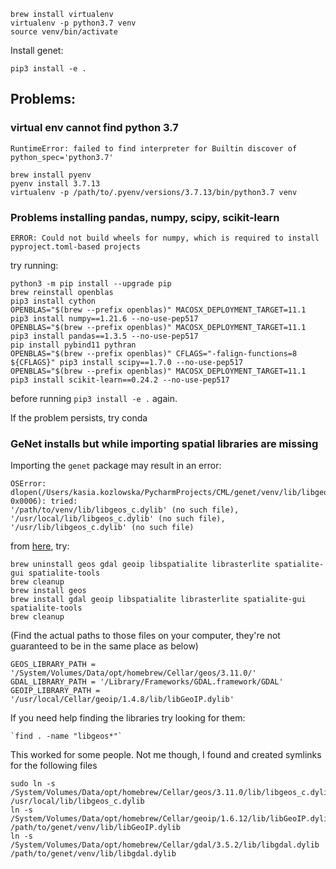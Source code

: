 


    brew install virtualenv
    virtualenv -p python3.7 venv
    source venv/bin/activate

Install genet:

    pip3 install -e .

## Problems:

### virtual env cannot find python 3.7

```
RuntimeError: failed to find interpreter for Builtin discover of python_spec='python3.7'
```

    brew install pyenv
    pyenv install 3.7.13
    virtualenv -p /path/to/.pyenv/versions/3.7.13/bin/python3.7 venv

### Problems installing pandas, numpy, scipy, scikit-learn

```
ERROR: Could not build wheels for numpy, which is required to install pyproject.toml-based projects
```

try running:

    python3 -m pip install --upgrade pip
    brew reinstall openblas
    pip3 install cython 
    OPENBLAS="$(brew --prefix openblas)" MACOSX_DEPLOYMENT_TARGET=11.1 pip3 install numpy==1.21.6 --no-use-pep517
    OPENBLAS="$(brew --prefix openblas)" MACOSX_DEPLOYMENT_TARGET=11.1 pip3 install pandas==1.3.5 --no-use-pep517
    pip install pybind11 pythran
    OPENBLAS="$(brew --prefix openblas)" CFLAGS="-falign-functions=8 ${CFLAGS}" pip3 install scipy==1.7.0 --no-use-pep517
    OPENBLAS="$(brew --prefix openblas)" MACOSX_DEPLOYMENT_TARGET=11.1 pip3 install scikit-learn==0.24.2 --no-use-pep517

before running `pip3 install -e .` again.

If the problem persists, try conda



### GeNet installs but while importing spatial libraries are missing

Importing the `genet` package may result in an error:

```
OSError: dlopen(/Users/kasia.kozlowska/PycharmProjects/CML/genet/venv/lib/libgeos_c.dylib, 0x0006): tried: 
'/path/to/venv/lib/libgeos_c.dylib' (no such file), 
'/usr/local/lib/libgeos_c.dylib' (no such file), '/usr/lib/libgeos_c.dylib' (no such file)
```

from [here](https://stackoverflow.com/questions/11294556/missing-libgeos-c-so-on-osx), try:

    brew uninstall geos gdal geoip libspatialite librasterlite spatialite-gui spatialite-tools
    brew cleanup
    brew install geos
    brew install gdal geoip libspatialite librasterlite spatialite-gui spatialite-tools
    brew cleanup

(Find the actual paths to those files on your computer, they're not guaranteed to be in the same place as below)

    GEOS_LIBRARY_PATH = '/System/Volumes/Data/opt/homebrew/Cellar/geos/3.11.0/' 
    GDAL_LIBRARY_PATH = '/Library/Frameworks/GDAL.framework/GDAL' 
    GEOIP_LIBRARY_PATH = '/usr/local/Cellar/geoip/1.4.8/lib/libGeoIP.dylib'

If you need help finding the libraries try looking for them:

    `find . -name "libgeos*"`

This worked for some people. Not me though, I found and created symlinks for the following files 

    sudo ln -s /System/Volumes/Data/opt/homebrew/Cellar/geos/3.11.0/lib/libgeos_c.dylib /usr/local/lib/libgeos_c.dylib
    ln -s /System/Volumes/Data/opt/homebrew/Cellar/geoip/1.6.12/lib/libGeoIP.dylib /path/to/genet/venv/lib/libGeoIP.dylib
    ln -s /System/Volumes/Data/opt/homebrew/Cellar/gdal/3.5.2/lib/libgdal.dylib /path/to/genet/venv/lib/libgdal.dylib


